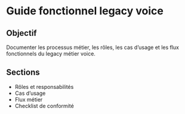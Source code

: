 # Guide fonctionnel legacy voice

## Objectif
Documenter les processus métier, les rôles, les cas d’usage et les flux fonctionnels du legacy métier voice.

## Sections
- Rôles et responsabilités
- Cas d’usage
- Flux métier
- Checklist de conformité
